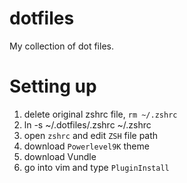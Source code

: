 # dotfiles
My collection of dot files.

# Setting up
1. delete original zshrc file, `rm ~/.zshrc`
2. ln -s ~/.dotfiles/.zshrc ~/.zshrc
3. open `zshrc` and edit `ZSH` file path
4. download `Powerlevel9K` theme
5. download Vundle
6. go into vim and type `PluginInstall`
